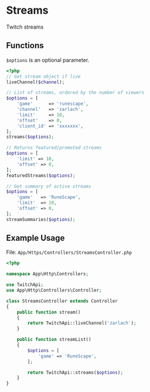 # Streams

Twitch streams

## Functions

```$options``` is an optional parameter.

```php
<?php
// Get stream object if live
liveChannel($channel);

// List of streams, ordered by the number of viewers
$options = [
    'game'      => 'runescape',
    'channel'   => 'zarlach',
    'limit'     => 10,
    'offset'    => 0,
    'client_id' => 'xxxxxxx',
];
streams($options);

// Returns featured/promoted streams
$options = [
    'limit' => 10,
    'offset' => 0,
];
featuredStreams($options);

// Get summary of active streams
$options = [
    'game'   => 'RuneScape',
    'limit'  => 10,
    'offset' => 0,
];
streamSummaries($options);

```

## Example Usage

File: ```App/Https/Controllers/StreamsController.php```

```php
<?php

namespace App\Http\Controllers;

use TwitchApi;
use App\Http\Controllers\Controller;

class StreamsController extends Controller
{
    public function stream()
    {
        return TwitchApi::liveChannel('zarlach');
    }

    public function streamList()
    {
        $options = [
            'game' => 'RuneScape',
        ];

        return TwitchApi::streams($options);
    }
}
```
